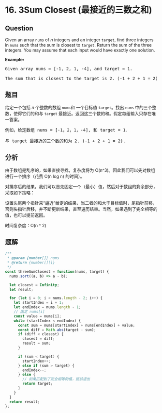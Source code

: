 # 16. 3Sum Closest (最接近的三数之和)

## Question

Given an array `nums` of _n_ integers and an integer `target`, find three integers in `nums` such that the sum is closest to `target`. Return the sum of the three integers. You may assume that each input would have exactly one solution.

**Example:**

<pre>Given array nums = [-1, 2, 1, -4], and target = 1.

The sum that is closest to the target is 2. (-1 + 2 + 1 = 2).
</pre>

## 题目

给定一个包括 _n_ 个整数的数组 `nums`和 一个目标值 `target`。找出 `nums` 中的三个整数，使得它们的和与 `target` 最接近。返回这三个数的和。假定每组输入只存在唯一答案。

<pre>例如，给定数组 nums = [-1，2，1，-4], 和 target = 1.

与 target 最接近的三个数的和为 2. (-1 + 2 + 1 = 2).
</pre>

## 分析

由于数组是乱序的，如果直接寻找，复杂度将为 O(n^3)。因此我们可以先对数组进行一个排序（花费 O(n log n) 的时间）。

对排序后的结果，我们可以首先固定一个（最小）值，然后对于数组的剩余部分，采取如下策略：

设置头尾两个指针来“逼近”给定的结果，当二者的和大于目标值时，尾指针前移，否则头指针后移，并不断更新结果，直至遍历结束。当然，如果遇到了完全相等的值，也可以提前返回。

时间复杂度：O(n ^ 2)

## 题解

```javascript
/**
 * @param {number[]} nums
 * @return {number[][]}
 */
const threeSumClosest = function(nums, target) {
  nums.sort((a, b) => a - b);

  let closest = Infinity;
  let result;

  for (let i = 0; i < nums.length - 2; i++) {
    let startIndex = i + 1;
    let endIndex = nums.length - 1;
    // 固定 nums[i]
    const value = nums[i];
    while (startIndex < endIndex) {
      const sum = nums[startIndex] + nums[endIndex] + value;
      const diff = Math.abs(target - sum);
      if (diff < closest) {
        closest = diff;
        result = sum;
      }

      if (sum < target) {
        startIndex++;
      } else if (sum > target) {
        endIndex--;
      } else {
        // 如果匹配到了完全相等的值，提前退出
        return target;
      }
    }
  }
  return result;
};
```
